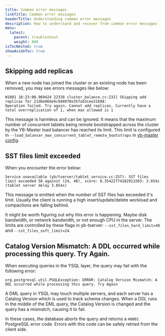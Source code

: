 ```yaml
---
title: Common error messages
linkTitle: Common error messages
headerTitle: Understanding common error messages
description: How to understand and recover from common error messages
menu:
  latest:
    parent: troubleshoot
    weight: 800
isTocNested: true
showAsideToc: true
---
```


## Skipping add replicas

When a new node has joined the cluster or an existing node has been removed, you may see errors messages like below:

```
W1001 10:23:00.969424 22338 cluster_balance.cc:232] Skipping add replicas for 21d0a966e9c048978e35fad3cee31698: 
Operation failed. Try again. Cannot add replicas. Currently have a total overreplication of 1, when max allowed is 1
```

This message is harmless and can be ignored. It means that the maximum number of concurrent tablets being remote bootstrapped across the
 cluster by the YB-Master load balancer has reached its limit. 
 This limit is configured in `--load_balancer_max_concurrent_tablet_remote_bootstraps` in 
 [yb-master config](../../../reference/configuration/yb-master#load-balancer-max-concurrent-tablet-remote-bootstraps).

## SST files limit exceeded

When you encounter the error below:
```
Service unavailable (yb/tserver/tablet_service.cc:257): SST files limit exceeded 58 against (24, 48), score: 0.35422774182913203: 3.854s (tablet server delay 3.854s)
```

This message is emitted when the number of SST files has exceeded it's limit. Usually the client is running a high insert/update/delete workload 
and compactions are falling behind. 

It might be worth figuring out why this error is happening. Maybe disk bandwidth, or network bandwidth, or not enough CPU in the server. 
The limits are controlled by these flags in yb-tserver: `--sst_files_hard_limit=48` and `--sst_files_soft_limit=24`.

## Catalog Version Mismatch: A DDL occurred while processing this query. Try Again.

When executing queries in the YSQL layer, the query may fail with the following error:

```
org.postgresql.util.PSQLException: ERROR: Catalog Version Mismatch: A DDL occurred while processing this query. Try Again
```

A DML query in YSQL may touch multiple servers, and each server has a Catalog Version which is used to track schema changes.
When a DDL runs in the middle of the DML query, the Catalog Version is changed and the query has a mismatch, causing it to fail.

In these cases, the database aborts the query and returns a `40001` PostgreSQL error code. Errors with this code can be safely
retried from the client side. 
